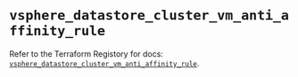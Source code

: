 # `vsphere_datastore_cluster_vm_anti_affinity_rule`

Refer to the Terraform Registory for docs: [`vsphere_datastore_cluster_vm_anti_affinity_rule`](https://registry.terraform.io/providers/hashicorp/vsphere/2.4.2/docs/resources/datastore_cluster_vm_anti_affinity_rule).

